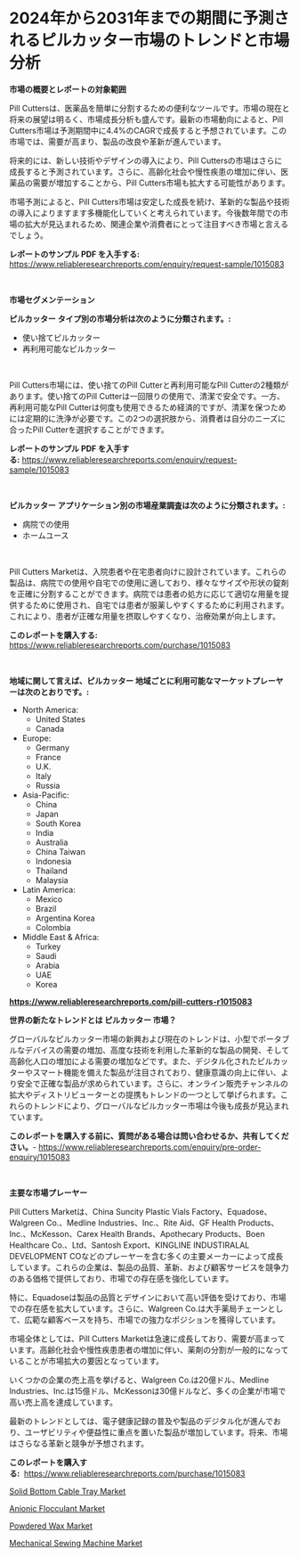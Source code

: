 <p><h1>2024年から2031年までの期間に予測されるピルカッター市場のトレンドと市場分析</h1></p><p><strong>市場の概要とレポートの対象範囲</strong></p>
<p><p>Pill Cuttersは、医薬品を簡単に分割するための便利なツールです。市場の現在と将来の展望は明るく、市場成長分析も盛んです。最新の市場動向によると、Pill Cutters市場は予測期間中に4.4%のCAGRで成長すると予想されています。この市場では、需要が高まり、製品の改良や革新が進んでいます。</p><p>将来的には、新しい技術やデザインの導入により、Pill Cuttersの市場はさらに成長すると予測されています。さらに、高齢化社会や慢性疾患の増加に伴い、医薬品の需要が増加することから、Pill Cutters市場も拡大する可能性があります。</p><p>市場予測によると、Pill Cutters市場は安定した成長を続け、革新的な製品や技術の導入によりますます多機能化していくと考えられています。今後数年間での市場の拡大が見込まれるため、関連企業や消費者にとって注目すべき市場と言えるでしょう。</p></p>
<p><strong>レポートのサンプル PDF を入手する:</strong> <a href="https://www.reliableresearchreports.com/enquiry/request-sample/1015083">https://www.reliableresearchreports.com/enquiry/request-sample/1015083</a></p>
<p>&nbsp;</p>
<p><strong>市場セグメンテーション</strong></p>
<p><strong>ピルカッター タイプ別の市場分析は次のように分類されます。:</strong></p>
<p><ul><li>使い捨てピルカッター</li><li>再利用可能なピルカッター</li></ul></p>
<p>&nbsp;</p>
<p><p>Pill Cutters市場には、使い捨てのPill Cutterと再利用可能なPill Cutterの2種類があります。使い捨てのPill Cutterは一回限りの使用で、清潔で安全です。一方、再利用可能なPill Cutterは何度も使用できるため経済的ですが、清潔を保つためには定期的に洗浄が必要です。この2つの選択肢から、消費者は自分のニーズに合ったPill Cutterを選択することができます。</p></p>
<p><strong>レポートのサンプル PDF を入手する:</strong>&nbsp;<a href="https://www.reliableresearchreports.com/enquiry/request-sample/1015083">https://www.reliableresearchreports.com/enquiry/request-sample/1015083</a></p>
<p>&nbsp;</p>
<p><strong> ピルカッター アプリケーション別の市場産業調査は次のように分類されます。:</strong></p>
<p><ul><li>病院での使用</li><li>ホームユース</li></ul></p>
<p>&nbsp;</p>
<p><p>Pill Cutters Marketは、入院患者や在宅患者向けに設計されています。これらの製品は、病院での使用や自宅での使用に適しており、様々なサイズや形状の錠剤を正確に分割することができます。病院では患者の処方に応じて適切な用量を提供するために使用され、自宅では患者が服薬しやすくするために利用されます。これにより、患者が正確な用量を摂取しやすくなり、治療効果が向上します。</p></p>
<p><strong>このレポートを購入する:</strong>&nbsp; <a href="https://www.reliableresearchreports.com/purchase/1015083">https://www.reliableresearchreports.com/purchase/1015083</a></p>
<p>&nbsp;</p>
<p><strong>地域に関して言えば、ピルカッター 地域ごとに利用可能なマーケットプレーヤーは次のとおりです。:</strong></p>
<p><ul>
    <li>
        North America:
        <ul>
            <li>United States</li>
            <li>Canada</li>
        </ul>
    </li>
    <li>
        Europe:
        <ul>
            <li>Germany</li>
            <li>France</li>
            <li>U.K.</li>
            <li>Italy</li>
            <li>Russia</li>
        </ul>
    </li>
    <li>
        Asia-Pacific:
        <ul>
            <li>China</li>
            <li>Japan</li>
            <li>South Korea</li>
            <li>India</li>
            <li>Australia</li>
            <li>China Taiwan</li>
            <li>Indonesia</li>
            <li>Thailand</li>
            <li>Malaysia</li>
        </ul>
    </li>
    <li>
        Latin America:
        <ul>
            <li>Mexico</li>
            <li>Brazil</li>
            <li>Argentina Korea</li>
            <li>Colombia</li>
        </ul>
    </li>
    <li>
        Middle East & Africa:
        <ul>
            <li>Turkey</li>
            <li>Saudi</li>
            <li>Arabia</li>
            <li>UAE</li>
            <li>Korea</li>
        </ul>
    </li>
    </ul></p>
<p><strong><a href="https://www.reliableresearchreports.com/pill-cutters-r1015083">https://www.reliableresearchreports.com/pill-cutters-r1015083</a></strong>&nbsp;</p>
<p><strong>世界の新たなトレンドとは ピルカッター 市場？</strong></p>
<p><p>グローバルなピルカッター市場の新興および現在のトレンドは、小型でポータブルなデバイスの需要の増加、高度な技術を利用した革新的な製品の開発、そして高齢化人口の増加による需要の増加などです。また、デジタル化されたピルカッターやスマート機能を備えた製品が注目されており、健康意識の向上に伴い、より安全で正確な製品が求められています。さらに、オンライン販売チャンネルの拡大やディストリビューターとの提携もトレンドの一つとして挙げられます。これらのトレンドにより、グローバルなピルカッター市場は今後も成長が見込まれています。</p></p>
<p><strong>このレポートを購入する前に、質問がある場合は問い合わせるか、共有してください。</strong>- <a href="https://www.reliableresearchreports.com/enquiry/pre-order-enquiry/1015083">https://www.reliableresearchreports.com/enquiry/pre-order-enquiry/1015083</a></p>
<p>&nbsp;</p>
<p><strong>主要な市場プレーヤー</strong></p>
<p><p>Pill Cutters Marketは、China Suncity Plastic Vials Factory、Equadose、Walgreen Co.、Medline Industries、Inc.、Rite Aid、GF Health Products、Inc.、McKesson、Carex Health Brands、Apothecary Products、Boen Healthcare Co.、Ltd、Santosh Export、KINGLINE INDUSTIRALAL DEVELOPMENT COなどのプレーヤーを含む多くの主要メーカーによって成長しています。これらの企業は、製品の品質、革新、および顧客サービスを競争力のある価格で提供しており、市場での存在感を強化しています。</p><p>特に、Equadoseは製品の品質とデザインにおいて高い評価を受けており、市場での存在感を拡大しています。さらに、Walgreen Co.は大手薬局チェーンとして、広範な顧客ベースを持ち、市場での強力なポジションを獲得しています。</p><p>市場全体としては、Pill Cutters Marketは急速に成長しており、需要が高まっています。高齢化社会や慢性疾患患者の増加に伴い、薬剤の分割が一般的になっていることが市場拡大の要因となっています。</p><p>いくつかの企業の売上高を挙げると、Walgreen Co.は20億ドル、Medline Industries、Inc.は15億ドル、McKessonは30億ドルなど、多くの企業が市場で高い売上高を達成しています。</p><p>最新のトレンドとしては、電子健康記録の普及や製品のデジタル化が進んでおり、ユーザビリティや便益性に重点を置いた製品が増加しています。将来、市場はさらなる革新と競争が予想されます。</p></p>
<p><strong>このレポートを購入する:</strong>&nbsp;&nbsp;<a href="https://www.reliableresearchreports.com/purchase/1015083">https://www.reliableresearchreports.com/purchase/1015083</a></p>
<p><p><a href="https://view.publitas.com/reportprime-1/analyzing-solid-bottom-cable-tray-market-global-industry-perspective-and-forecast-2024-to-2031/">Solid Bottom Cable Tray Market</a></p><p><a href="https://www.linkedin.com/pulse/anionic-flocculant-market-research-report-unlocks-analysis-financial-xscgc?trackingId=hb47tCrHFxlPLsvH7BEZmA%3D%3D">Anionic Flocculant Market</a></p><p><a href="https://www.linkedin.com/pulse/powdered-wax-market-growth-trends-covid-19-impact-forecasts-period-a52dc?trackingId=GJB853e1t7ld24WNom2FYQ%3D%3D">Powdered Wax Market</a></p><p><a href="https://unruly-ladybug-44b.notion.site/Mechanical-Sewing-Machine-Market-Share-Evolution-and-Market-Growth-Trends-2024-2031-554abea64d5b49a7a32f6d0060f6c270">Mechanical Sewing Machine Market</a></p></p>